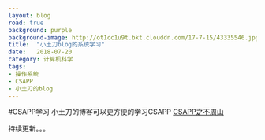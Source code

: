 ```yaml
---
layout: blog
road: true
background: purple
background-image: http://ot1cc1u9t.bkt.clouddn.com/17-7-15/43335546.jpg
title:  "小土刀blog的系统学习"
date:   2018-07-20
category: 计算机科学
tags:
- 操作系统
- CSAPP
- 小土刀的blog
---
```

 
  
#CSAPP学习
小土刀的博客可以更方便的学习CSAPP
[CSAPP之不周山](https://wdxtub.com/2016/04/16/thick-csapp-lab-1/)

持续更新。。。
